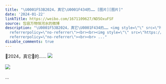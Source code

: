 ```yaml
---
title: "\U0001F53B2024，真它\U0001F434的…… [图片][图片]"
date: '2024-01-22'
linkTitle: https://weibo.com/1671109627/ND5OxuFSF
source: 包容万物恒河水的微博
description: "\U0001F53B2024，真它\U0001F434的…… <img style=\"\" src=\"https://tvax2.sinaimg.cn/large/639b1bfbgy1hm2yxkw1y3j20zu1b7thf.jpg\"
  referrerpolicy=\"no-referrer\"><br><br><img style=\"\" src=\"https://tvax4.sinaimg.cn/large/639b1bfbgy1hm2yxle8soj20zu1q27hz.jpg\"
  referrerpolicy=\"no-referrer\"><br><br> ..."
disable_comments: true
---
```

🔻2024，真它🐴的…… <img style="" src="https://tvax2.sinaimg.cn/large/639b1bfbgy1hm2yxkw1y3j20zu1b7thf.jpg" referrerpolicy="no-referrer"><br><br><img style="" src="https://tvax4.sinaimg.cn/large/639b1bfbgy1hm2yxle8soj20zu1q27hz.jpg" referrerpolicy="no-referrer"><br><br> ...